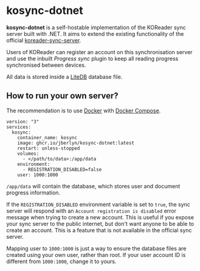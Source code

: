 # kosync-dotnet

**kosync-dotnet** is a self-hostable implementation of the KOReader sync server built with .NET. It aims to extend the existing functionality of the official [koreader-sync-server](https://github.com/koreader/koreader-sync-server).

Users of KOReader can register an account on this synchronisation server and use the inbuilt *Progress sync* plugin to keep all reading progress synchronised between devices.

All data is stored inside a [LiteDB](https://www.litedb.org/) database file.

## How to run your own server?

The recommendation is to use [Docker](https://www.docker.com/) with [Docker Compose](https://docs.docker.com/compose/).

```
version: "3"
services:
  kosync:
    container_name: kosync
    image: ghcr.io/jberlyn/kosync-dotnet:latest
    restart: unless-stopped
    volumes:
      - </path/to/data>:/app/data
    environment:
      - REGISTRATION_DISABLED=false
    user: 1000:1000
```

`/app/data` will contain the database, which stores user and document progress information.

If the `REGISTRATION_DISABLED` environment variable is set to `true`, the sync server will respond with an `Account registration is disabled` error message when trying to create a new account. This is useful if you expose your sync server to the public internet, but don't want anyone to be able to create an account. This is a feature that is not available in the official sync server.

Mapping user to `1000:1000` is just a way to ensure the database files are created using your own user, rather than root. If your user account ID is different from `1000:1000`, change it to yours.